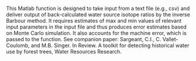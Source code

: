 This Matlab function is designed to take input from a text file (e.g., csv) and deliver output of back-calculated water source isotope ratios by the inverse Barbour method. It requires estimates of max and min values of relevant input parameters in the input file and thus produces error estimates based on Monte Carlo simulation. It also accounts for the machine error, which is passed to the function. See companion paper: Sargeant, C.I., C. Vallet-Coulomb, and M.B. Singer. In Review. A toolkit for detecting historical water use by forest trees, Water Resources Research. 
